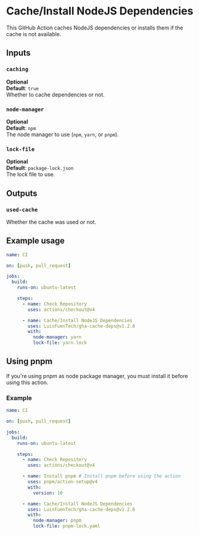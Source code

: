 # Cache/Install NodeJS Dependencies

This GitHub Action caches NodeJS dependencies or installs them if the cache is not available.

## Inputs

### `caching`

**Optional**  
**Default**: `true`  
Whether to cache dependencies or not.

### `node-manager`

**Optional**  
**Default**: `npm`  
The node manager to use (`npm`, `yarn`, or `pnpm`).

### `lock-file`

**Optional**  
**Default**: `package-lock.json`  
The lock file to use.

## Outputs

### `used-cache`

Whether the cache was used or not.

## Example usage

```yaml
name: CI

on: [push, pull_request]

jobs:
  build:
    runs-on: ubuntu-latest

    steps:
      - name: Check Repository
        uses: actions/checkout@v4

      - name: Cache/Install NodeJS Dependencies
        uses: LuisFuenTech/gha-cache-deps@v1.2.0
        with:
          node-manager: yarn
          lock-file: yarn.lock
```

## Using pnpm

If you're using pnpm as node package manager, you must install it before using this action.

### Example

```yaml
name: CI

on: [push, pull_request]

jobs:
  build:
    runs-on: ubuntu-latest

    steps:
      - name: Check Repository
        uses: actions/checkout@v4

      - name: Install pnpm # Install pnpm before using the action
        uses: pnpm/action-setup@v4
        with:
          version: 10

      - name: Cache/Install NodeJS Dependencies
        uses: LuisFuenTech/gha-cache-deps@v1.2.0
        with:
          node-manager: pnpm
          lock-file: pnpm-lock.yaml
```
